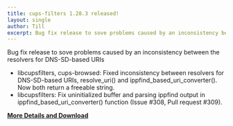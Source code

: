 ```yaml
---
title: cups-filters 1.28.3 released!
layout: single
author: Till
excerpt: Bug fix release to sove problems caused by an inconsistency between the resolvers for DNS-SD-based URIs
---
```

Bug fix release to sove problems caused by an inconsistency between the resolvers for DNS-SD-based URIs
- libcupsfilters, cups-browsed: Fixed inconsistency between resolvers for DNS-SD-based URIs, resolve_uri() and ippfind_based_uri_converter(). Now both return a freeable string.
- libcupsfilters: Fix uninitialized buffer and parsing ippfind output in ippfind_based_uri_converter() function (Issue #308, Pull request #309).

[**More Details and Download**](https://github.com/OpenPrinting/cups-filters/releases/tag/1.28.3)
